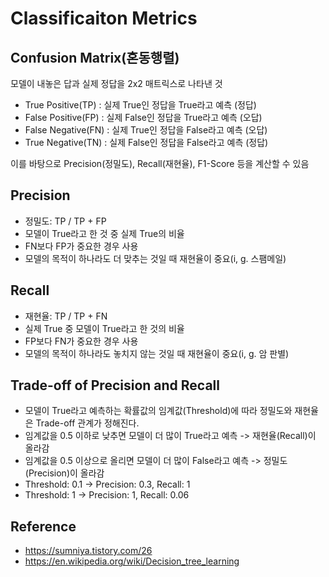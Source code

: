 # Classificaiton Metrics

## Confusion Matrix(혼동행렬)

모델이 내놓은 답과 실제 정답을 2x2 매트릭스로 나타낸 것
- True Positive(TP) : 실제 True인 정답을 True라고 예측 (정답)
- False Positive(FP) : 실제 False인 정답을 True라고 예측 (오답)
- False Negative(FN) : 실제 True인 정답을 False라고 예측 (오답)
- True Negative(TN) : 실제 False인 정답을 False라고 예측 (정답)

이를 바탕으로 Precision(정밀도), Recall(재현율), F1-Score 등을 계산할 수 있음

## Precision

- 정밀도: TP / TP + FP
- 모델이 True라고 한 것 중 실제 True의 비율
- FN보다 FP가 중요한 경우 사용
- 모델의 목적이 하나라도 더 맞추는 것일 때 재현율이 중요(i, g. 스팸메일)

## Recall

- 재현율: TP / TP + FN
- 실제 True 중 모델이 True라고 한 것의 비율
- FP보다 FN가 중요한 경우 사용
- 모델의 목적이 하나라도 놓치지 않는 것일 때 재현율이 중요(i, g. 암 판별)

## Trade-off of Precision and Recall
- 모델이 True라고 예측하는 확률값의 임계값(Threshold)에 따라 정밀도와 재현율은 Trade-off 관계가 정해진다. 
- 임계값을 0.5 이하로 낮추면 모델이 더 많이 True라고 예측 -> 재현율(Recall)이 올라감
- 임계값을 0.5 이상으로 올리면 모델이 더 많이 False라고 예측 -> 정밀도(Precision)이 올라감
- Threshold: 0.1 -> Precision: 0.3, Recall: 1
- Threshold: 1 -> Precision: 1, Recall: 0.06


## Reference
- https://sumniya.tistory.com/26
- https://en.wikipedia.org/wiki/Decision_tree_learning
